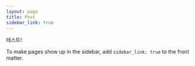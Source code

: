 ```yaml
---
layout: page
title: Post
sidebar_link: true
---
```


<p class="message">
  테스트!
</p>

To make pages show up in the sidebar, add `sidebar_link: true` to the front
matter.
